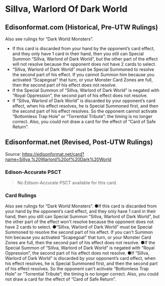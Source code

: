 # Sillva, Warlord Of Dark World

## Edisonformat.com (Historical, Pre-UTW Rulings)

Also see rulings for “Dark World Monsters”.

*   If this card is discarded from your hand by the opponent’s card effect, and they only have 1 card in their hand, then you still can Special Summon “Sillva, Warlord of Dark World”, but the other part of the effect will not resolve because the opponent does not have 2 cards to select.
*   “Sillva, Warlord of Dark World” must be Special Summoned to resolve the second part of his effect. If you cannot Summon him because you activated “Scapegoat” that turn, or your Monster Card Zones are full, then the second part of his effect does not resolve.
*   If the Special Summon of “Sillva, Warlord of Dark World” is negated with “Royal Oppression”, the second part of his effect does not resolve.
*   If “Sillva, Warlord of Dark World” is discarded by your opponent’s card effect, when his effect resolves, he is Special Summoned first, and then the second part of his effect resolves. So the opponent cannot activate “Bottomless Trap Hole” or “Torrential Tribute”; the timing is no longer correct. Also, you could not draw a card for the effect of “Card of Safe Return”.

## Edisonformat.net (Revised, Post-UTW Rulings)

Source: https://edisonformat.net/card?name=Sillva,%20Warlord%20of%20Dark%20World

### Edison-Accurate PSCT

> No Edison-Accurate PSCT available for this card.

### Card Rulings

Also see rulings for “Dark World Monsters”.
●If this card is discarded from your hand by the opponent’s card effect, and they only have 1 card in their hand, then you still can Special Summon “Sillva, Warlord of Dark World”, but the other part of the effect won't resolve because the opponent does not have 2 cards to select.
●“Sillva, Warlord of Dark World” must be Special Summoned to resolve the second part of his effect. If you can't Summon him because you activated “Scapegoat” that turn, or your Monster Card Zones are full, then the second part of his effect does not resolve.
●If the Special Summon of “Sillva, Warlord of Dark World” is negated with “Royal Oppression”, the second part of his effect does not resolve.
●If “Sillva, Warlord of Dark World” is discarded by your opponent’s card effect, when his effect resolves, he is Special Summoned first, and then the second part of his effect resolves. So the opponent can't activate “Bottomless Trap Hole” or “Torrential Tribute”; the timing is no longer correct. Also, you could not draw a card for the effect of “Card of Safe Return”.
            